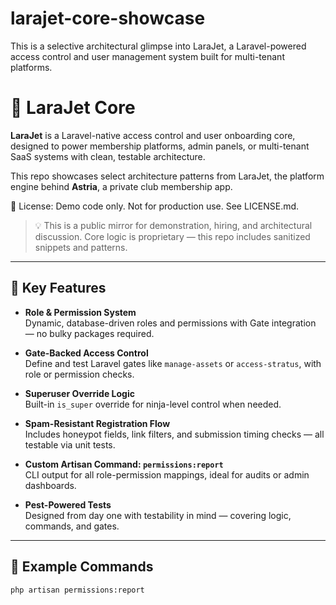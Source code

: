 # larajet-core-showcase
This is a selective architectural glimpse into LaraJet, a Laravel-powered access control and user management system built for multi-tenant platforms.


# 🛫 LaraJet Core

**LaraJet** is a Laravel-native access control and user onboarding core, designed to power membership platforms, admin panels, or multi-tenant SaaS systems with clean, testable architecture.

This repo showcases select architecture patterns from LaraJet, the platform engine behind **Astria**, a private club membership app.

📄 License: Demo code only. Not for production use. See LICENSE.md.


> 💡 This is a public mirror for demonstration, hiring, and architectural discussion. Core logic is proprietary — this repo includes sanitized snippets and patterns.

---

## 🔐 Key Features

- **Role & Permission System**  
  Dynamic, database-driven roles and permissions with Gate integration — no bulky packages required.

- **Gate-Backed Access Control**  
  Define and test Laravel gates like `manage-assets` or `access-stratus`, with role or permission checks.

- **Superuser Override Logic**  
  Built-in `is_super` override for ninja-level control when needed.

- **Spam-Resistant Registration Flow**  
  Includes honeypot fields, link filters, and submission timing checks — all testable via unit tests.

- **Custom Artisan Command: `permissions:report`**  
  CLI output for all role-permission mappings, ideal for audits or admin dashboards.

- **Pest-Powered Tests**  
  Designed from day one with testability in mind — covering logic, commands, and gates.

---

## 🧪 Example Commands

```bash
php artisan permissions:report
